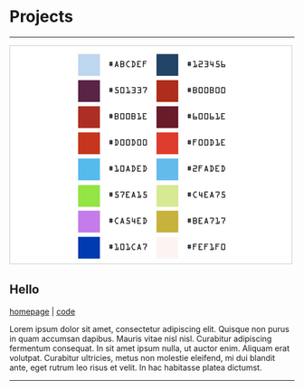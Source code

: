 Projects
=========


<hr />

<div class="portfolio-left">  
  <div class="image">
    <a href="{{link}}">
      <img src="../files/rgbwords.jpg" />
    </a>
  </div>
  <h2 id="{{id}}"> Hello </h2>
  <p>
    <a href="homepage">homepage</a>
    | <a href="code">code</a>
  </p>
  <p> Lorem ipsum dolor sit amet, consectetur adipiscing elit. Quisque non purus in quam accumsan dapibus. Mauris vitae nisl nisl. Curabitur adipiscing fermentum consequat. In sit amet ipsum nulla, ut auctor enim. Aliquam erat volutpat. Curabitur ultricies, metus non molestie eleifend, mi dui blandit ante, eget rutrum leo risus et velit. In hac habitasse platea dictumst. 
  </p>
 <div class="clear" />
</div>

<hr />

